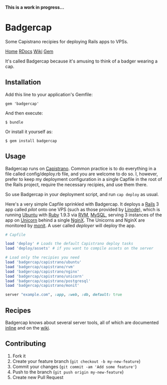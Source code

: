 **This is a work in progress...**

# Badgercap

Some Capistrano recipies for deploying Rails apps to VPSs.

[Home][site] [RDocs][rdoc] [Wiki][wiki] [Gem][gem]

It's called Badgercap because it's amusing to think of a badger wearing a cap.

## Installation

Add this line to your application's Gemfile:

    gem 'badgercap'

And then execute:

    $ bundle

Or install it yourself as:

    $ gem install badgercap

## Usage

Badgercap runs on [Capistrano][capistrano]. Common practice is to do everything
in a file called config/deploy.rb file, and you are welcome to do so. I,
however, prefer to keep my deployment configuration in a single Capfile in the
root of the Rails project, require the necessary recipies, and use them there.

So use Badgercap in your deployment script, and run `cap deploy` as usual.

Here's a very simple Capfile sprinkled with Badgercap. It deploys a
[Rails](http://rubyonrails.org/) 3 app called _pilot_ onto one VPS (such as
those provided by [Linode](http://linode.com/)), which is running
[Ubuntu](http://ubuntu.org/) with [Ruby](http://ruby-lang.org/) 1.9.3 via
[RVM](http://rvm.io/), [MySQL](http://www.mysql.com/), serving 3 instances of
the app on [Unicorn](http://unicorn.bogomips.org/) behind a single
[NginX](http://nginx.org/). The Unicorns and NginX are monitored by
[monit](http://mmonit.com/monit/). A user called _deployer_ will deploy the app.

```ruby
# Capfile

load 'deploy' # Loads the default Capistrano deploy tasks
load 'deploy/assets' # if you want to compile assets on the server

# Load only the recipies you need
load 'badgercap/capistrano/ubuntu'
load 'badgercap/capistrano/rvm'
load 'badgercap/capistrano/nginx'
load 'badgercap/capistrano/unicorn'
load 'badgercap/capistrano/postgresql'
load 'badgercap/capistrano/monit'

server "example.com", :app, :web, :db, default: true

```

## Recipes

Badgercap knows about several server tools, all of which are documented
[inline][rdoc] and on the [wiki][wiki].

## Contributing

1. Fork it
2. Create your feature branch (`git checkout -b my-new-feature`)
3. Commit your changes (`git commit -am 'Add some feature'`)
4. Push to the branch (`git push origin my-new-feature`)
5. Create new Pull Request

[capistrano]: http://github.com/capistrano/capistrano
[wiki]: http://github.com/jjbuckley/badgercap/wiki
[site]: http://jjbuckley.github.com/badgercap
[rdoc]: http://rdoc.info/jjbuckley/badgercap
[gem]: http://rubygems.org/gems/badgercap
